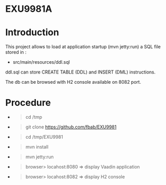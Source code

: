 EXU9981A
==============

Introduction
===
This project allows to load at application startup (mvn jetty:run) a SQL file stored in :
* src/main/resources/ddl.sql

ddl.sql can store CREATE TABLE (DDL) and INSERT (DML) instructions. 

The db can be browsed with H2 console available on 8082 port.

Procedure
===
* > cd /tmp
* > git clone https://github.com/fbab/EXU9981
* > cd /tmp/EXU9981
* > mvn install
* > mvn jetty:run
* > browser> locahost:8080
=> display Vaadin application
* > browser> locahost:8082
=> display H2 console

